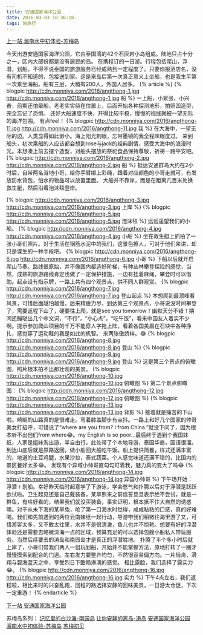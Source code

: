 ```yaml
---
title: 安通国家海洋公园
date: 2016-03-03 18:36:18
tags: 旅旅行
---
```

[上一站 湄南水中初体验-苏梅岛](http://monniya.com/2016/03/03/angthong/)

今天出游安通国家海洋公园，它由泰国湾的42个石灰岩小岛组成。陆地只占十分之一，区内大部份都是没有居民的岛。
在携程订的一日游。行程包括爬山，浮潜，划船。不得不说泰国的旅游服务已经成熟到一定程度了。只要你报酒店名，没有司机不知道的，包接送到家。这是来岛后第一次真正意义上坐船，也是我生平第一次乘坐海船。船有三层，大概有200人，外国人居多。
{% article %}
{% blogpic http://cdn.monniya.com/2016/angthong-1.jpg http://cdn.monniya.com/2016/angthong-1.jpg 船 %}
一上船，小紧张，小兴奋，前期还怕晕船，老老实实待在位置上，后面开始各种探测地形，拍照凹造型，完全忘记了恐惧。
还好大船速度不快，开得比较平稳，慢慢的视线就被一望无际的海洋包围。
有点feel！
{% blogpic http://cdn.monniya.com/2016/angthong-11.jpg http://cdn.monniya.com/2016/angthong-11.jpg 我 %}
在大海中，一望无际的边。人类显得如此渺小。海上阳光刺眼，忘带墨镜的我全程眯眼度过。
来到船头，初次乘船的人应该都会想到rose与jack的经典剧情，感受大海中的浪漫时光。本想凑上前去摆个造型，对船头摆放的祭祀食品保持尊敬，祈祷一路平安吧。
{% blogpic http://cdn.monniya.com/2016/angthong-2.jpg http://cdn.monniya.com/2016/angthong-2.jpg 船 %}
抵达安通群岛大约在2小时后，自带两名当地小哥，给你手臂绑上彩绳，跟着对应颜色的小哥走就可，有发放防水背包，怕水的物品可以放置里面。
大船并不靠岸，而是在距离几百米处换救生艇，然后沿着泡沫毯登岸。

{% blogpic http://cdn.monniya.com/2016/angthong-3.jpg http://cdn.monniya.com/2016/angthong-3.jpg 上岸 %}
{% blogpic http://cdn.monniya.com/2016/angthong-5.jpg http://cdn.monniya.com/2016/angthong-5.jpg 泡沫毯 %}
远远遥望我们的小船。
{% blogpic http://cdn.monniya.com/2016/angthong-4.jpg http://cdn.monniya.com/2016/angthong-4.jpg 小船 %}
坐在救生艇上抓拍了一张小哥们照片。对于生活在钢筋水泥中的我们，这景色撩人，可对于他们来讲，却只是谋生的一种手段吧。
{% blogpic http://cdn.monniya.com/2016/angthong-6.jpg http://cdn.monniya.com/2016/angthong-6.jpg 小哥 %}
下船以后就开启爬山节奏。路线很原始，并不像国内都造好阶梯，有种丛林攀登探险的感觉，当然，成熟的旅游路线肯定也做了一定保护措施，一边有挂着麻绳，攀登时可以借助。起点设有指示牌，一路上共有四个观景点，供不同人群观赏。
{% blogpic http://cdn.monniya.com/2016/angthong-7.jpg http://cdn.monniya.com/2016/angthong-7.jpg 登山起点 %}
本想爬到最顶峰看风景，可惜后面越怕越慢，后来精疲力尽，到达第三个观景点，小哥说没时间攀登了，需要返程下山了，硬要往上爬，就是see you tomorrow！幽默天分不错！期间还蹦哒出几个中文词，“不行”，“小心点”，“吃午饭”，看来中国友人着实不少啊。提示参加爬山项目的千万不能穿人字拖上阵，看着各国美眉在石块中各种挣扎，感觉穿了运动鞋的我是如此的机智。
来两张傲娇样。😂
{% blogpic http://cdn.monniya.com/2016/angthong-8.jpg http://cdn.monniya.com/2016/angthong-8.jpg 登山 %}
{% blogpic http://cdn.monniya.com/2016/angthong-9.jpg http://cdn.monniya.com/2016/angthong-9.jpg 登山 %}
这是第三个景点的俯瞰图，照片根本拍不出那壮观的美景。
{% blogpic http://cdn.monniya.com/2016/angthong-10.jpg http://cdn.monniya.com/2016/angthong-10.jpg 俯瞰图 %}
第二个景点俯瞰图：
{% blogpic http://cdn.monniya.com/2016/angthong-12.jpg http://cdn.monniya.com/2016/angthong-12.jpg 俯瞰图 %}
{% blogpic http://cdn.monniya.com/2016/angthong-13.jpg http://cdn.monniya.com/2016/angthong-13.jpg 背影 %}
接着就是痛苦的下山啦。崎岖的山路真的是很难走。弯着膝盖脚步有点抖。一路上和好几个国家的帅哥美女打招呼，可惜说了“where are you from? I from China.”就没下问了，因为根本听不出他们from where😂。my English is so poor…最后终于遇到个我国妹纸，人家是姐妹淘出游，半自由行，此处带了个本地导游，泰国华裔，国语很溜。
到达山底后就是原路返回，做小船回大船吃午饭。船上提供简餐，样式还满丰富的，地道的土豆鸡腿，水果沙拉，泰式蔬菜。个人感觉味道还满不错的，比国内的景区餐好太多😂。
发现有个异域小帅哥直勾勾盯着我，魅力真的变大了吗😂
{% blogpic http://cdn.monniya.com/2016/angthong-14.jpg http://cdn.monniya.com/2016/angthong-14.jpg 异国小帅哥 %}
下午场开始：浮潜＋划船。幸好昨天临时起意学了下游泳，学会憋气和扑腾以后对于浮潜是跃跃欲试啦。卫生起见还是自己戴装备，某旱熊来之前信誓旦旦表示绝不尝试，就是一群鱼，有啥好看的，结果我们就没买装备，事实证明，根本抵不住大自然的诱惑嘛。对于从未下海的某旱兔，呛了第一口海水时觉得，咸咸粘粘的口感，真的好难喝。我们和先前遇到的两位云南妹纸一起行动，导游带我们稍微往海里游了又，可惜游客太多，又不敢太往里，水并不是很清澈，鱼儿也并不惊艳。想要有好的浮潜体验还是需要去略微深海一点的区域，预算充足的可以选择包艘小船私人带玩服务。当然后续要去的涛岛和南园岛才是真正的浮潜胜地。
扑腾了半个多小时后就上岸了，小哥们带我们两人一组玩划船，开始并不能掌握方法，原地打转了一圈才慢慢摸索到配合的门道。左右发力要整齐均匀，不然很容易偏方向。一片轻舟，滑翔与碧海蓝天之中，享受烈日下酣畅淋漓的感觉。
相比露脸，我们选择了露实力😂。
{% blogpic http://cdn.monniya.com/2016/angthong-16.jpg http://cdn.monniya.com/2016/angthong-16.jpg 实力 %}
下午4点左右，我们返程啦，相比来时的兴奋乱跑，回程的路选择安静的回味美景，一日游太仓促，下次一定重游！
{% endarticle %}

[下一站 安通国家海洋公园](http://monniya.com/2016/03/03/angthong/)

苏梅岛系列：
[记忆里的白沙滩-南园岛](http://monniya.com/2016/05/07/nangyuan/)
[让你安静的离岛-涛岛](http://monniya.com/2016/04/18/kohtao/)
[安通国家海洋公园](http://monniya.com/2016/03/03/angthong/)
[湄南水中初体验-苏梅岛](http://monniya.com/2016/03/03/angthong/)
[苏梅初见](http://monniya.com/2016/02/29/samui/)
